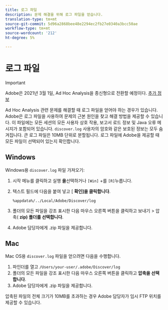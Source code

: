 ```yaml
---
title: 로그 파일
description: 문제 해결을 위해 로그 파일을 얻습니다.
translation-type: tm+mt
source-git-commit: 5d96a2868bee48e2294ec2fb27e0340a3bcc50ae
workflow-type: tm+mt
source-wordcount: '212'
ht-degree: 5%

---
```



# 로그 파일

>[!IMPORTANT]
>
>Adobe은 2021년 3월 1일, Ad Hoc Analysis을 종신형으로 전환할 예정이다. [추가 정보](https://adobe.ly/discoverworkspace)

Ad Hoc Analysis 관련 문제를 해결할 때 로그 파일을 얻어야 하는 경우가 있습니다. Adobe은 로그 파일을 사용하여 문제의 근본 원인을 찾고 해결 방법을 제공할 수 있습니다. 이 파일에는 모든 세션의 모든 사용자 상호 작용, 보고서 로드 정보 및 Java 오류 메시지가 포함되어 있습니다. `discover.log` 사용자의 암호와 같은 보호된 정보는 모두 숨겨집니다. 큰 로그 파일은 10MB 단위로 분할됩니다. 로그 파일에 Adobe을 제공할 때 모든 파일이 선택되어 있는지 확인합니다.

## Windows

Windows용 `discover.log` 파일 가져오기:

1. 시작 메뉴를 클릭하고 실행 **을**&#x200B;선택하거나 `[Win]` +를 `[R]`누릅니다.
2. 텍스트 필드에 다음을 붙여 넣고 [ **확인]을 클릭합니다**.

   ```text
   %appdata%/../Local/Adobe/Discover/log
   ```

3. 폴더의 모든 파일을 강조 표시한 다음 마우스 오른쪽 버튼을 클릭하고 보내기 > 압축( **zip) 폴더를 선택합니다**.
4. Adobe 담당자에게 .zip 파일을 제공합니다.

## Mac

Mac OS용 `discover.log` 파일을 얻으려면 다음을 수행합니다.

1. 파인더를 열고 `/Users/your-user/.adobe/Discover/log`
2. 폴더의 모든 파일을 강조 표시한 다음 마우스 오른쪽 버튼을 클릭하고 **압축을 선택합니다**.
3. Adobe 담당자에게 .zip 파일을 제공합니다.

압축된 파일의 전체 크기가 10MB를 초과하는 경우 Adobe 담당자가 임시 FTP 위치를 제공할 수 있습니다.
